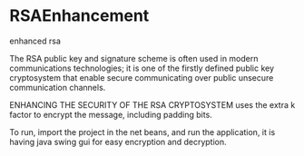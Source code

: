 # RSAEnhancement
enhanced rsa

The RSA public key and signature scheme is often used in modern communications technologies; it is one of the
firstly defined public key cryptosystem that enable secure communicating over public unsecure communication
channels. 

ENHANCING THE SECURITY OF THE RSA CRYPTOSYSTEM uses the extra k factor to encrypt the message, including padding bits.

To run, import the project in the net beans, and run the application, it is  having java swing gui for easy encryption and decryption.

